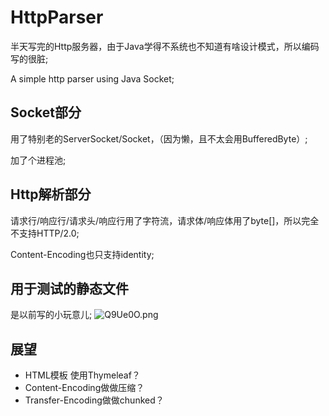 # HttpParser

半天写完的Http服务器，由于Java学得不系统也不知道有啥设计模式，所以编码写的很脏;

A simple http parser using Java Socket;

## Socket部分 

用了特别老的ServerSocket/Socket，（因为懒，且不太会用BufferedByte）;

加了个进程池;

## Http解析部分

请求行/响应行/请求头/响应行用了字符流，请求体/响应体用了byte[]，所以完全不支持HTTP/2.0;

Content-Encoding也只支持identity;

## 用于测试的静态文件

是以前写的小玩意儿;
![Q9Ue0O.png](https://s2.ax1x.com/2019/11/27/Q9Ue0O.png)

## 展望

- HTML模板 使用Thymeleaf？
- Content-Encoding做做压缩？
- Transfer-Encoding做做chunked？
